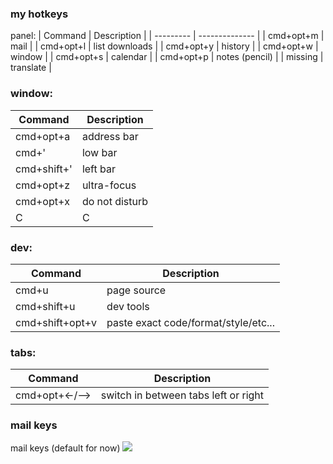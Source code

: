
### my hotkeys
panel:
| Command   | Description    |
| --------- | -------------- |
| cmd+opt+m | mail           |
| cmd+opt+l | list downloads |
| cmd+opt+y | history        |
| cmd+opt+w | window         |
| cmd+opt+s | calendar       |
| cmd+opt+p | notes (pencil) |
| missing   | translate      | 


### window:
| Command  | Description |
| ------------- | ------------- |
| cmd+opt+a   | address bar  |
| cmd+'  | low bar  |
| cmd+shift+'  | left bar  |
| cmd+opt+z  | ultra-focus  |
| cmd+opt+x  | do not disturb  |
| C  | C  |



### dev:
| Command         | Description                          |
| --------------- | ------------------------------------ |
| cmd+u           | page source                          |
| cmd+shift+u     | dev tools                            |
| cmd+shift+opt+v | paste exact code/format/style/etc... | 



### tabs:
| Command        | Description                          |
| -------------- | ------------------------------------ |
| cmd+opt+<-/--> | switch in between tabs left or right | 



### mail keys
mail keys (default for now)
![](aharo24%202023-01-27%20at%205.52.20%20PM.png)



